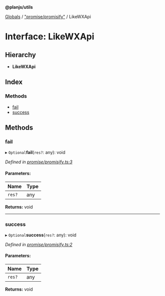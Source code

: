 **@planjs/utils**

[Globals](../README.md) / ["promise/promisify"](../modules/_promise_promisify_.md) / LikeWXApi

# Interface: LikeWXApi

## Hierarchy

* **LikeWXApi**

## Index

### Methods

* [fail](_promise_promisify_.likewxapi.md#fail)
* [success](_promise_promisify_.likewxapi.md#success)

## Methods

### fail

▸ `Optional`**fail**(`res?`: any): void

*Defined in [promise/promisify.ts:3](https://github.com/planjs/utils/blob/73a4845/src/promise/promisify.ts#L3)*

#### Parameters:

Name | Type |
------ | ------ |
`res?` | any |

**Returns:** void

___

### success

▸ `Optional`**success**(`res?`: any): void

*Defined in [promise/promisify.ts:2](https://github.com/planjs/utils/blob/73a4845/src/promise/promisify.ts#L2)*

#### Parameters:

Name | Type |
------ | ------ |
`res?` | any |

**Returns:** void
